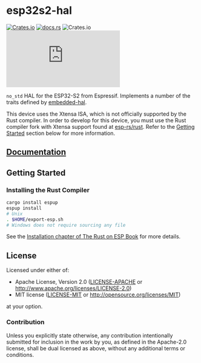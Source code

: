 # esp32s2-hal

[![Crates.io](https://img.shields.io/crates/v/esp32s2-hal?labelColor=1C2C2E&color=C96329&logo=Rust&style=flat-square)](https://crates.io/crates/esp32s2-hal)
[![docs.rs](https://img.shields.io/docsrs/esp32s2-hal?labelColor=1C2C2E&color=C96329&logo=rust&style=flat-square)](https://docs.rs/esp32s2-hal)
![Crates.io](https://img.shields.io/crates/l/esp32s2-hal?labelColor=1C2C2E&style=flat-square)
[![Matrix](https://img.shields.io/matrix/esp-rs:matrix.org?label=join%20matrix&labelColor=1C2C2E&color=BEC5C9&logo=matrix&style=flat-square)](https://matrix.to/#/#esp-rs:matrix.org)

`no_std` HAL for the ESP32-S2 from Espressif. Implements a number of the traits defined by [embedded-hal](https://github.com/rust-embedded/embedded-hal).

This device uses the Xtensa ISA, which is not officially supported by the Rust compiler. In order to develop for this device, you must use the Rust compiler fork with Xtensa support found at [esp-rs/rust](https://github.com/esp-rs/rust). Refer to the [Getting Started](#getting-started) section below for more information.

## [Documentation]

[documentation]: https://docs.rs/esp32s2-hal/

## Getting Started

### Installing the Rust Compiler

```sh
cargo install espup
espup install
# Unix
. $HOME/export-esp.sh
# Windows does not require sourcing any file
```

See the [Installation chapter of The Rust on ESP Book](https://esp-rs.github.io/book/installation/index.html) for more details.

## License

Licensed under either of:

- Apache License, Version 2.0 ([LICENSE-APACHE](../LICENSE-APACHE) or http://www.apache.org/licenses/LICENSE-2.0)
- MIT license ([LICENSE-MIT](../LICENSE-MIT) or http://opensource.org/licenses/MIT)

at your option.

### Contribution

Unless you explicitly state otherwise, any contribution intentionally submitted for inclusion in
the work by you, as defined in the Apache-2.0 license, shall be dual licensed as above, without
any additional terms or conditions.
